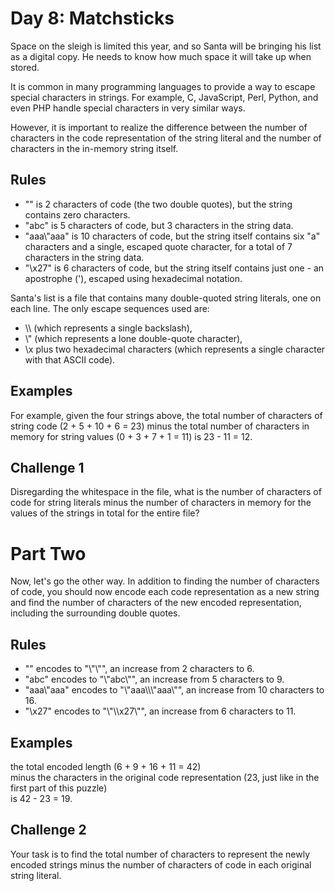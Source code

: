 # Day 8: Matchsticks

Space on the sleigh is limited this year, and so Santa will be bringing his list as a digital copy. 
He needs to know how much space it will take up when stored.

It is common in many programming languages to provide a way to escape special characters in strings. 
For example, C, JavaScript, Perl, Python, and even PHP handle special characters in very similar ways.

However, it is important to realize the difference between the number of characters in the code representation of the string literal and the number of characters in the in-memory string itself.

## Rules

* "" is 2 characters of code (the two double quotes), but the string contains zero characters.
* "abc" is 5 characters of code, but 3 characters in the string data.
* "aaa\\"aaa" is 10 characters of code, but the string itself contains six "a" characters and a single, escaped quote character, for a total of 7 characters in the string data.
* "\x27" is 6 characters of code, but the string itself contains just one - an apostrophe ('), escaped using hexadecimal notation.

Santa's list is a file that contains many double-quoted string literals, one on each line. The only escape sequences used are:
* \\\ (which represents a single backslash), 
* \\" (which represents a lone double-quote character), 
* \x plus two hexadecimal characters (which represents a single character with that ASCII code).

## Examples

For example, given the four strings above, the total number of characters of string code (2 + 5 + 10 + 6 = 23) 
minus the total number of characters in memory for string values (0 + 3 + 7 + 1 = 11) is 23 - 11 = 12.

## Challenge 1
Disregarding the whitespace in the file, what is the number of characters of code for string literals minus the number of characters in memory for the values of the strings in total for the entire file?

# Part Two

Now, let's go the other way. In addition to finding the number of characters of code, you should now encode each code representation as a new string and find the number of characters of the new encoded representation, including the surrounding double quotes.

## Rules

* "" encodes to "\\"\\"", an increase from 2 characters to 6.
* "abc" encodes to "\\"abc\\"", an increase from 5 characters to 9.
* "aaa\\"aaa" encodes to "\\"aaa\\\\\\"aaa\\"", an increase from 10 characters to 16.
* "\x27" encodes to "\\"\\\x27\\"", an increase from 6 characters to 11.

## Examples

the total encoded length (6 + 9 + 16 + 11 = 42) <br>
minus the characters in the original code representation (23, just like in the first part of this puzzle) <br>
is 42 - 23 = 19.

## Challenge 2

Your task is to find the total number of characters to represent the newly encoded strings 
minus the number of characters of code in each original string literal.